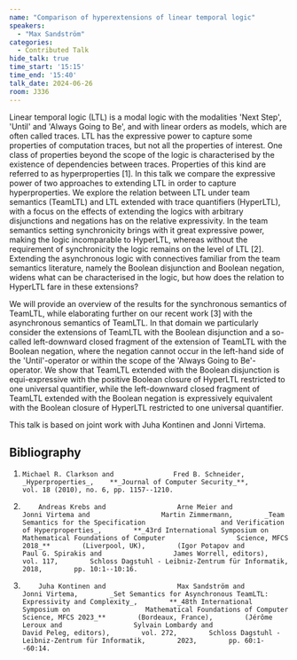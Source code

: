 ```yaml
---
name: "Comparison of hyperextensions of linear temporal logic"
speakers:
  - "Max Sandström"
categories:
  - Contributed Talk
hide_talk: true
time_start: '15:15'
time_end: '15:40'
talk_date: 2024-06-26
room: J336
---
```






























Linear temporal logic (LTL) is a modal logic with 
the modalities 'Next Step', 'Until' and
'Always Going to Be', 
and with linear orders as models, 
which are often called traces. 
LTL has the expressive power to capture some properties of
computation traces, but not all the properties of interest.
One class of properties beyond the scope of the logic
is characterised by the existence of dependencies 
between traces.
Properties of this kind are 
referred to as hyperproperties [1].
In this talk we compare the expressive power of
two approaches to extending
LTL in order to capture
hyperproperties.
We explore the relation between 
LTL under team semantics (TeamLTL) and 
LTL extended with trace quantifiers (HyperLTL),
with a focus on the effects of 
extending the logics with arbitrary disjunctions and 
negations has on the relative expressivity.
In the team semantics setting 
synchronicity brings with it great expressive power,
making the logic incomparable to HyperLTL,
whereas without the requirement of synchronicity 
the logic remains on the level of LTL [2].
Extending the asynchronous logic with connectives familiar from 
the team semantics literature, namely the Boolean disjunction
and Boolean negation, 
widens what can be characterised in the logic,
but how does the relation to HyperLTL fare in 
these extensions?

We will provide an overview of the results for
the synchronous semantics of TeamLTL, 
while elaborating further on our recent work [3] with 
the asynchronous semantics of TeamLTL.
In that domain we particularly consider 
the extensions of TeamLTL with
the Boolean disjunction and a so-called left-downward closed 
fragment of the extension of
TeamLTL with the Boolean negation, where the negation
cannot occur in the left-hand side of the 'Until'-operator or 
within the scope of the 'Always Going to Be'-operator.
We show that TeamLTL extended with 
the Boolean disjunction is equi-expressive with
the positive Boolean closure of HyperLTL restricted to 
one universal quantifier,
while the left-downward closed fragment of 
TeamLTL extended with the Boolean negation
is expressively equivalent with 
the Boolean closure of HyperLTL restricted to 
one universal quantifier.

This talk is based on joint work with 
Juha Kontinen and Jonni Virtema.

## Bibliography









1.     Michael R. Clarkson and               Fred B. Schneider,    _Hyperproperties_,    **_Journal of Computer Security_**,        vol. 18 (2010), no. 6, pp. 1157--1210.    
2.         Andreas Krebs and                  Arne Meier and                  Jonni Virtema and                  Martin Zimmermann,        _Team Semantics for the Specification                   and Verification of Hyperproperties_,        **_43rd International Symposium on                  Mathematical Foundations of Computer                  Science, MFCS 2018_**        (Liverpool, UK),        (Igor Potapov and                  Paul G. Spirakis and                  James Worrell, editors),        vol. 117,        Schloss Dagstuhl - Leibniz-Zentrum für Informatik,        2018,        pp. 10:1--10:16.    
3.         Juha Kontinen and                  Max Sandström and                  Jonni Virtema,        _Set Semantics for Asynchronous TeamLTL:                   Expressivity and Complexity_,        **_48th International Symposium on                   Mathematical Foundations of Computer                  Science, MFCS 2023_**        (Bordeaux, France),        (Jérôme Leroux and                  Sylvain Lombardy and                  David Peleg, editors),        vol. 272,        Schloss Dagstuhl - Leibniz-Zentrum für Informatik,        2023,        pp. 60:1--60:14.





